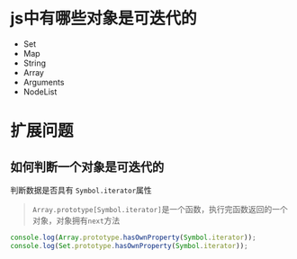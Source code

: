 # js中有哪些对象是可迭代的

- Set
- Map
- String
- Array
- Arguments
- NodeList

# 扩展问题

## 如何判断一个对象是可迭代的

判断数据是否具有 `Symbol.iterator`属性

> `Array.prototype[Symbol.iterator]`是一个函数，执行完函数返回的一个对象，对象拥有`next`方法

```js
console.log(Array.prototype.hasOwnProperty(Symbol.iterator));
console.log(Set.prototype.hasOwnProperty(Symbol.iterator));
```

